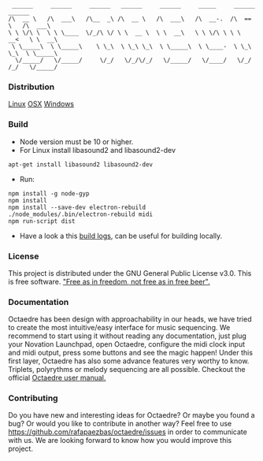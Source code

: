 ```
 ______     ______     ______   ______     ______     _____     ______     ______ 
/\  __ \   /\  ___\   /\__  _\ /\  __ \   /\  ___\   /\  __-.  /\  == \   /\  ___\ 
\ \ \/\ \  \ \ \____  \/_/\ \/ \ \  __ \  \ \  __\   \ \ \/\ \ \ \  __<   \ \  __\ 
 \ \_____\  \ \_____\    \ \_\  \ \_\ \_\  \ \_____\  \ \____-  \ \_\ \_\  \ \_____\ 
  \/_____/   \/_____/     \/_/   \/_/\/_/   \/_____/   \/____/   \/_/ /_/   \/_____/ 
```

### Distribution
[Linux](placeholder)
[OSX](placeholder)
[Windows](placeholder)

### Build
* Node version must be 10 or higher.
* For Linux install libasound2 and libasound2-dev
```
apt-get install libasound2 libasound2-dev
```
* Run:
```
npm install -g node-gyp
npm install
npm install --save-dev electron-rebuild 
./node_modules/.bin/electron-rebuild midi
npm run-script dist
```
* Have a look a this [build logs](https://www.travis-ci.com/github/rafapaezbas/octaedre/), can be useful for building locally.

### License
This project is distributed under the GNU General Public License v3.0. This is free software. ["Free as in freedom, not free as in free beer".](https://en.wikipedia.org/wiki/Gratis_versus_libre#.22Free_beer.22_vs_.22free_speech.22_distinction)

### Documentation
Octaedre has been design with approachability in our heads, we have tried to create the most intuitive/easy interface for music sequencing. We recommend to start using it without reading any documentation, just plug your Novation Launchpad, open Octaedre, configure the midi clock input and midi output, press some buttons and see the magic happen!
Under this first layer, Octaedre has also some advance features very worthy to know. Triplets, polyrythms or melody sequencing are all possible. Checkout the official [Octaedre user manual.]()

### Contributing
Do you have new and interesting ideas for Octaedre? Or maybe you found a bug? Or would you like to contribute in another way? Feel free to use https://github.com/rafapaezbas/octaedre/issues in order to communicate with us. We are looking forward to know how you would improve this project.
